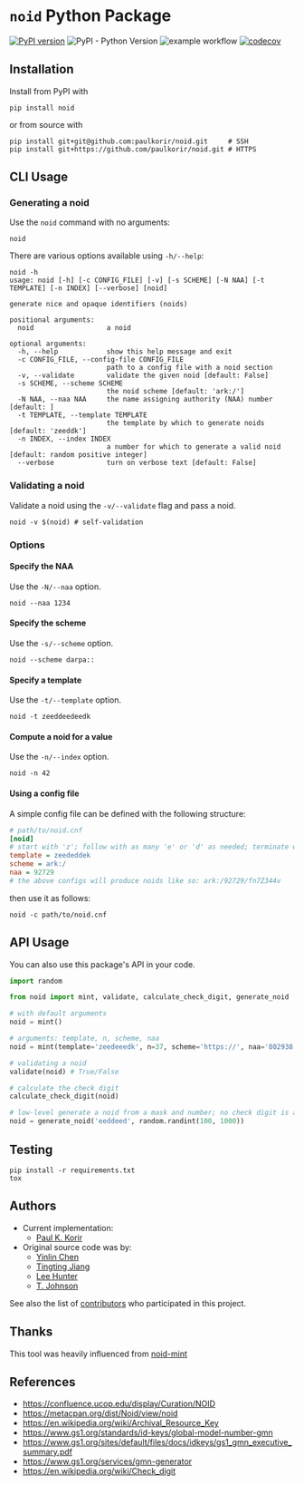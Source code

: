 # `noid` Python Package

[![PyPI version](https://badge.fury.io/py/noid.svg)](https://badge.fury.io/py/noid)
![PyPI - Python Version](https://img.shields.io/pypi/pyversions/noid)
![example workflow](https://github.com/paulkorir/noid/actions/workflows/python-package.yml/badge.svg)
[![codecov](https://codecov.io/gh/paulkorir/noid/branch/master/graph/badge.svg?token=OTVWS6LNU2)](https://codecov.io/gh/paulkorir/noid)

## Installation
Install from PyPI with
```
pip install noid
```
or from source with
```
pip install git+git@github.com:paulkorir/noid.git     # SSH
pip install git+https://github.com/paulkorir/noid.git # HTTPS
```

## CLI Usage
### Generating a noid
Use the `noid` command with no arguments:
```
noid
```
There are various options available using `-h/--help`:
```shell
noid -h
usage: noid [-h] [-c CONFIG_FILE] [-v] [-s SCHEME] [-N NAA] [-t TEMPLATE] [-n INDEX] [--verbose] [noid]

generate nice and opaque identifiers (noids)

positional arguments:
  noid                  a noid

optional arguments:
  -h, --help            show this help message and exit
  -c CONFIG_FILE, --config-file CONFIG_FILE
                        path to a config file with a noid section
  -v, --validate        validate the given noid [default: False]
  -s SCHEME, --scheme SCHEME
                        the noid scheme [default: 'ark:/']
  -N NAA, --naa NAA     the name assigning authority (NAA) number [default: ]
  -t TEMPLATE, --template TEMPLATE
                        the template by which to generate noids [default: 'zeeddk']
  -n INDEX, --index INDEX
                        a number for which to generate a valid noid [default: random positive integer]
  --verbose             turn on verbose text [default: False]

```

### Validating a noid
Validate a noid using the `-v/--validate` flag and pass a noid.
```shell
noid -v $(noid) # self-validation
```

### Options
#### Specify the NAA
Use the `-N/--naa` option.
```shell
noid --naa 1234
```

#### Specify the scheme
Use the `-s/--scheme` option.
```shell
noid --scheme darpa::
```

#### Specify a template
Use the `-t/--template` option.
```shell
noid -t zeeddeedeedk
```

#### Compute a noid for a value
Use the `-n/--index` option.
```shell
noid -n 42
```

#### Using a config file
A simple config file can be defined with the following structure:
```ini
# path/to/noid.cnf
[noid]
# start with 'z'; follow with as many 'e' or 'd' as needed; terminate with 'k' for a checkdigit 
template = zeededdek 
scheme = ark:/
naa = 92729
# the above configs will produce noids like so: ark:/92729/fn7Z344v
```
then use it as follows:
```shell
noid -c path/to/noid.cnf
```
## API Usage
You can also use this package's API in your code.
```python
import random

from noid import mint, validate, calculate_check_digit, generate_noid

# with default arguments
noid = mint()

# arguments: template, n, scheme, naa
noid = mint(template='zeedeeedk', n=37, scheme='https://', naa='802938')

# validating a noid
validate(noid) # True/False

# calculate the check digit
calculate_check_digit(noid)

# low-level generate a noid from a mask and number; no check digit is appended
noid = generate_noid('eeddeed', random.randint(100, 1000))
```

## Testing
```
pip install -r requirements.txt
tox
```

## Authors
* Current implementation:
    * [Paul K. Korir](https://github.com/paulkorir)
* Original source code was by:
    * [Yinlin Chen](https://github.com/yinlinchen)
    * [Tingting Jiang](https://github.com/tingtingjh)
    * [Lee Hunter](https://github.com/whunter)
    * [T. Johnson](https://github.com/no-reply)

See also the list of [contributors](https://github.com/paulkorir/noid/graphs/contributors) who participated in this project.

## Thanks
This tool was heavily influenced from [noid-mint](https://github.com/vt-digital-libraries-platform/NOID-mint)

## References
* https://confluence.ucop.edu/display/Curation/NOID
* https://metacpan.org/dist/Noid/view/noid
* https://en.wikipedia.org/wiki/Archival_Resource_Key
* https://www.gs1.org/standards/id-keys/global-model-number-gmn
* https://www.gs1.org/sites/default/files/docs/idkeys/gs1_gmn_executive_summary.pdf
* https://www.gs1.org/services/gmn-generator
* https://en.wikipedia.org/wiki/Check_digit
